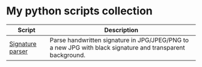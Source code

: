 # My python scripts collection 

| Script | Description |
| -- | -- |
|[Signature parser](create_electronic_sign) | Parse handwritten signature in JPG/JPEG/PNG to a new JPG with black signature and transparent background. |
